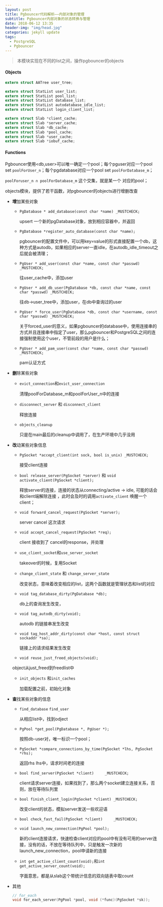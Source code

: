 ```yaml
---
layout: post
title: Pgbouncer代码解析——内部对象的管理
subtitle: Pgbouncer内部对象的状态转换与管理
date: 2018-06-12 13:35
header-img: "img/head.jpg"
categories: jekyll update
tags:
  - PostgreSQL
  - Pgbouncer
---
```


>  本模块实现在不同的list之间，操作pgbouncer的objects

#### Objects

```c
extern struct AATree user_tree;

extern struct StatList user_list;
extern struct StatList pool_list;
extern struct StatList database_list;
extern struct StatList autodatabase_idle_list;
extern struct StatList login_client_list;

extern struct Slab *client_cache;
extern struct Slab *server_cache;
extern struct Slab *db_cache;
extern struct Slab *pool_cache;
extern struct Slab *user_cache;
extern struct Slab *iobuf_cache;
```

#### Functions

Pgbouncer使用<db,user>可以唯一确定一个pool；每个pguser对应一个pool set `poolForUser_n`；每个pgdatabase对应一个pool set `poolForDatabase_m`；

`poolForuser_n ∩ poolForDatabase_m` 这个交集，就是某一个<db-user> 对应的pool；

objects模块，提供了若干函数，对pgbouncer的objects进行增删改查

+ **增**加某些对象

  + `PgDatabase * add_database(const char *name) _MUSTCHECK;`

    upsert 一个新的pgDatabase对象，放到相应容器中，并返回

  + `PgDatabase *register_auto_database(const char *name);`

    pgbouncer的配置文件中，可以用key=value的形式直接配置一个db，这种方式是autodb，如果相应的server一直idle，在autodb_idle_timeout之后就会被清理；

  + `PgUser * add_user(const char *name, const char *passwd) _MUSTCHECK;`

    往user_cache中，添加user

  + `PgUser * add_db_user(PgDatabase *db, const char *name, const char *passwd) _MUSTCHECK;`

    往db->user_tree中，添加user，在db中查询过的user

  + `PgUser * force_user(PgDatabase *db, const char *username, const char *passwd) _MUSTCHECK;`

    关于forced_user的意义，如果pgbouncer的database中，使用连接串的方式并且连接串中指定了user，那么pgbouncer和PostgreSQL之间的连接强制使用这个user，不管前段的用户是什么；

  + `PgUser * add_pam_user(const char *name, const char *passwd) _MUSTCHECK;`

    pam认证方式

+ **删**除某些对象

  + `evict_connection`和`evict_user_connection`

    清理poolForDatabase_m和poolForUser_n中的连接

  + `disconnect_server` 和 `disconnect_client`

    释放连接

  + `objects_cleanup`

    只是在main最后的cleanup中调用了，在生产环境中几乎没用


+ **改**动某些对象信息

  + `PgSocket *accept_client(int sock, bool is_unix) _MUSTCHECK;`

    接受client连接

  + `bool release_server(PgSocket *server)` 和 `void activate_client(PgSocket *client);`

    释放server的连接，连接的状态从connecting/active -> idle, 可能的话会和client端解除连接 ，此时会及时的调用`activate_client` 唤醒一个client；

  + `void forward_cancel_request(PgSocket *server);`

    server cancel 这次请求

  + `void accept_cancel_request(PgSocket *req);`

    client 接收到了 cancel的response，并处理

  + `use_client_socket`和`use_server_socket`

    takeover的时候，复用Socket

  + `change_client_state` 和 `change_server_state`

    改变状态，意味着改变相应的list，这两个函数就是管理状态和list的对应

  + `void tag_database_dirty(PgDatabase *db);`

    db上的查询发生改变，

  + `void tag_autodb_dirty(void);` 

    autodb 的链接串发生改变

  + `void tag_host_addr_dirty(const char *host, const struct sockaddr *sa);`

    链接上的请求结果发生改变

  +  `void reuse_just_freed_objects(void);`

    object从just_freed到freedlist中

  + `init_objects` 和`init_caches`

    加载配置之前，初始化对象



+ **查**找某些对象的信息


  + `find_database` `find_user`

    从相应list中，找到odject

  + `PgPool *get_pool(PgDatabase *, PgUser *);`

    按照db-user对，唯一标识一个pool；

  + `PgSocket *compare_connections_by_time(PgSocket *lhs, PgSocket *rhs);`

    返回rhs lhs中，请求时间老的连接

  + `bool find_server(PgSocket *client)		_MUSTCHECK;`

    client请求server连接，如果找到了，那么两个socket建立连接关系，否则，放在等待队列里

  + `bool finish_client_login(PgSocket *client)	_MUSTCHECK;`

    改变client的状态，模拟server发送一些欢迎语

  + `bool check_fast_fail(PgSocket *client)		_MUSTCHECK;`

  + `void launch_new_connection(PgPool *pool);`

    新的client连接请求，快速检查client对应的pool中有没有可用的server连接，没有的话，不放在等待队列中，只是触发一次新的launch_new_connection，pool申请新的连接

  + `int get_active_client_count(void);`和`int get_active_server_count(void);`

    字面意思，都是从slab这个带统计信息的双向链表中取count

+ 其他

  ```c
  // for_each
  void for_each_server(PgPool *pool, void (*func)(PgSocket *sk));
  ```

  ​
